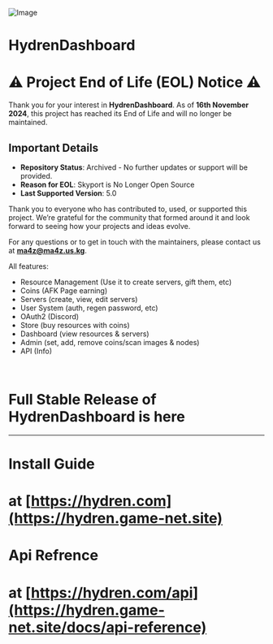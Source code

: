 
![Image](https://raw.githubusercontent.com/hydren-dev/HydrenDashboard/main/image.png)
# HydrenDashboard

# ⚠️ Project End of Life (EOL) Notice ⚠️

Thank you for your interest in **HydrenDashboard**. As of **16th November 2024**, this project has reached its End of Life and will no longer be maintained.

## Important Details

- **Repository Status**: Archived - No further updates or support will be provided.
- **Reason for EOL**: Skyport is No Longer Open Source 
- **Last Supported Version**: 5.0

Thank you to everyone who has contributed to, used, or supported this project. We’re grateful for the community that formed around it and look forward to seeing how your projects and ideas evolve. 

For any questions or to get in touch with the maintainers, please contact us at **ma4z@ma4z.us.kg**.

All features:
- Resource Management (Use it to create servers, gift them, etc)
- Coins (AFK Page earning)
- Servers (create, view, edit servers)
- User System (auth, regen password, etc)
- OAuth2 (Discord)
- Store (buy resources with coins)
- Dashboard (view resources & servers)
- Admin (set, add, remove coins/scan images & nodes)
- API (Info)

<br>

# Full Stable Release of HydrenDashboard is here

<hr>

# Install Guide

# at [https://hydren.com](https://hydren.game-net.site)

# Api Refrence

# at [https://hydren.com/api](https://hydren.game-net.site/docs/api-reference)

